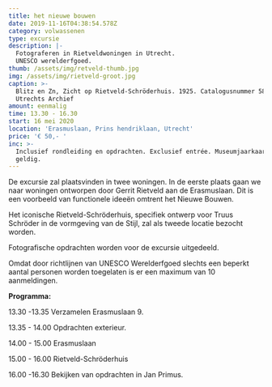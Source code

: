 ```yaml
---
title: het nieuwe bouwen
date: 2019-11-16T04:38:54.578Z
category: volwassenen
type: excursie
description: |-
  Fotograferen in Rietveldwoningen in Utrecht.
  UNESCO werelderfgoed.
thumb: /assets/img/retveld-thumb.jpg
img: /assets/img/rietveld-groot.jpg
caption: >-
  Blitz en Zn, Zicht op Rietveld-Schröderhuis. 1925. Catalogusnummer 58133 Het
  Utrechts Archief
amount: eenmalig
time: 13.30 - 16.30
start: 16 mei 2020
location: 'Erasmuslaan, Prins hendriklaan, Utrecht'
price: '€ 50,- '
inc: >-
  Inclusief rondleiding en opdrachten. Exclusief entrée. Museumjaarkaart is
  geldig.
---
```

De excursie zal plaatsvinden in twee woningen. In de eerste plaats gaan we naar woningen ontworpen door Gerrit Rietveld aan de Erasmuslaan. Dit is een voorbeeld van functionele ideeën omtrent het Nieuwe Bouwen.

Het iconische Rietveld-Schröderhuis, specifiek ontwerp voor Truus Schröder in de vormgeving van de Stijl, zal als tweede locatie bezocht worden.

Fotografische opdrachten worden voor de excursie uitgedeeld. 

Omdat door richtlijnen van UNESCO Werelderfgoed slechts een beperkt aantal personen worden toegelaten is er een maximum van 10 aanmeldingen.

**Programma:**

13.30 -13.35    Verzamelen Erasmuslaan 9. 

13.35 - 14.00   Opdrachten exterieur.

14.00 - 15.00   Erasmuslaan

15.00 - 16.00   Rietveld-Schröderhuis

16.00 -16.30   Bekijken van opdrachten in Jan Primus.
